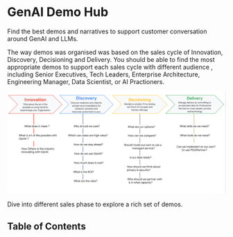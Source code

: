 # GenAI Demo Hub

Find the best demos and narratives to support customer conversation around GenAI and LLMs.

The way demos was organised was based on the sales cycle of Innovation, Discovery, Decisioning and Delivery. You should be able to find the most appropriate demos to support each sales cycle with different audience , including Senior Executives, Tech Leaders, Enterprise Architecture, Engineering Manager, Data Scientist, or AI Practioners. 

<img src="images/genai_demo_hub-4_steps.png">

Dive into different sales phase to explore a rich set of demos. 



## Table of Contents

```{tableofcontents}
```

